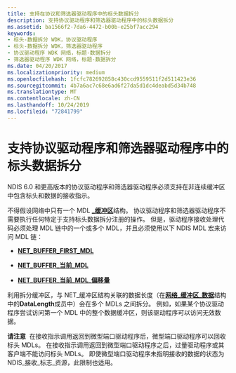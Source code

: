 ```yaml
---
title: 支持在协议和筛选器驱动程序中的标头数据拆分
description: 支持协议驱动程序和筛选器驱动程序中的标头数据拆分
ms.assetid: ba1566f2-7da6-4472-b00b-e25bf7acc294
keywords:
- 标头-数据拆分 WDK，协议驱动程序
- 标头-数据拆分 WDK，筛选器驱动程序
- 协议驱动程序 WDK 网络，标题-数据拆分
- 筛选器驱动程序 WDK 网络，标题-数据拆分
ms.date: 04/20/2017
ms.localizationpriority: medium
ms.openlocfilehash: 1fcfc782692858c430ccd9559511f2d511423e36
ms.sourcegitcommit: 4b7a6ac7c68e6ad6f27da5d1dc4deabd5d34b748
ms.translationtype: MT
ms.contentlocale: zh-CN
ms.lasthandoff: 10/24/2019
ms.locfileid: "72841799"
---
```

# <a name="supporting-header-data-split-in-protocol-drivers-and-filter-drivers"></a>支持协议驱动程序和筛选器驱动程序中的标头数据拆分





NDIS 6.0 和更高版本的协议驱动程序和筛选器驱动程序必须支持在非连续缓冲区中包含标头和数据的接收指示。

不得假设网络中只有一个 MDL [ **\_缓冲区**](https://docs.microsoft.com/windows-hardware/drivers/ddi/ndis/ns-ndis-_net_buffer)结构。 协议驱动程序和筛选器驱动程序不需要执行任何特定于支持标头数据拆分注册的操作。 但是，驱动程序接收处理代码必须处理 MDL 链中的一个或多个 MDL，并且必须使用以下 NDIS MDL 宏来访问 MDL 链：

-   [**NET\_BUFFER\_FIRST\_MDL**](https://docs.microsoft.com/windows-hardware/drivers/network/net-buffer-first-mdl)

-   [**NET\_BUFFER\_当前\_MDL**](https://docs.microsoft.com/windows-hardware/drivers/network/net-buffer-current-mdl)

-   [**NET\_BUFFER\_当前\_MDL\_偏移量**](https://docs.microsoft.com/windows-hardware/drivers/network/net-buffer-current-mdl-offset)

利用拆分缓冲区，与 NET\_缓冲区结构关联的数据长度（在[**网络\_缓冲区\_数据**](https://docs.microsoft.com/windows-hardware/drivers/ddi/ndis/ns-ndis-_net_buffer_data)结构中的**DataLength**成员中）会在多个 MDLs 之间拆分。 例如，如果某个协议驱动程序尝试访问第一个 MDL 中的整个数据缓冲区，则该驱动程序可以访问无效数据。

**请注意**  在接收指示调用返回到微型端口驱动程序后，微型端口驱动程序可以回收标头 MDLs。 在接收指示调用返回到微型端口驱动程序之后，过量驱动程序或其客户端不能访问标头 MDLs。 即使微型端口驱动程序未指明接收的数据的状态为 NDIS\_接收\_标志\_资源，此限制也适用。

 

 

 





